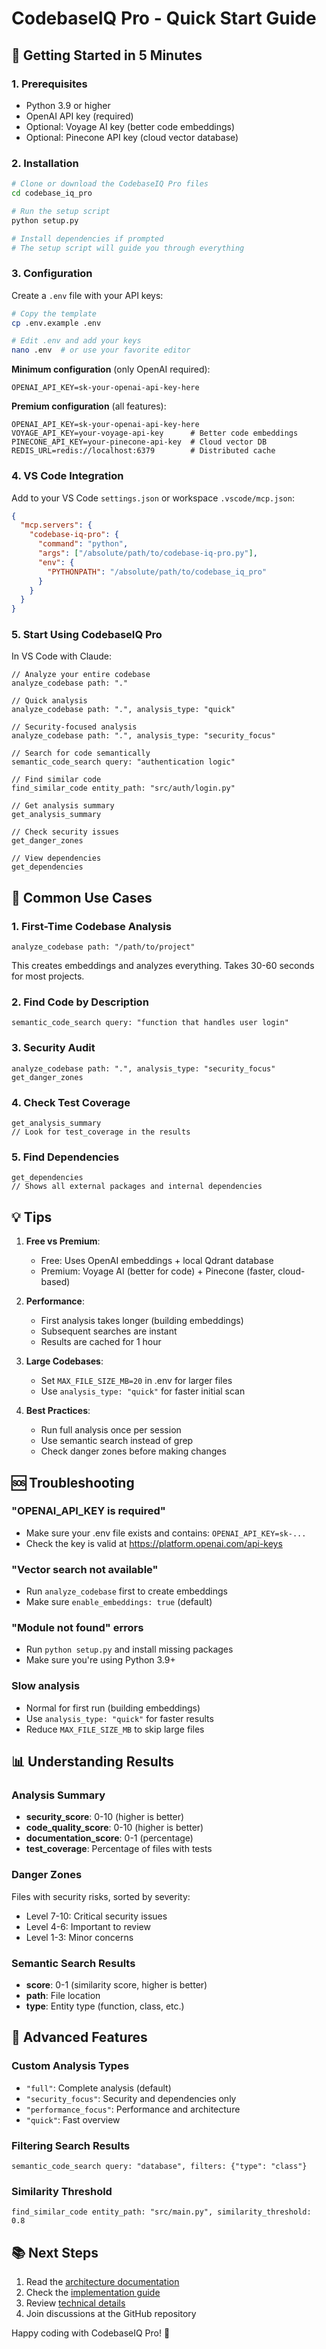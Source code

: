 # CodebaseIQ Pro - Quick Start Guide

## 🚀 Getting Started in 5 Minutes

### 1. Prerequisites

- Python 3.9 or higher
- OpenAI API key (required)
- Optional: Voyage AI key (better code embeddings)
- Optional: Pinecone API key (cloud vector database)

### 2. Installation

```bash
# Clone or download the CodebaseIQ Pro files
cd codebase_iq_pro

# Run the setup script
python setup.py

# Install dependencies if prompted
# The setup script will guide you through everything
```

### 3. Configuration

Create a `.env` file with your API keys:

```bash
# Copy the template
cp .env.example .env

# Edit .env and add your keys
nano .env  # or use your favorite editor
```

**Minimum configuration** (only OpenAI required):
```env
OPENAI_API_KEY=sk-your-openai-api-key-here
```

**Premium configuration** (all features):
```env
OPENAI_API_KEY=sk-your-openai-api-key-here
VOYAGE_API_KEY=your-voyage-api-key      # Better code embeddings
PINECONE_API_KEY=your-pinecone-api-key  # Cloud vector DB
REDIS_URL=redis://localhost:6379        # Distributed cache
```

### 4. VS Code Integration

Add to your VS Code `settings.json` or workspace `.vscode/mcp.json`:

```json
{
  "mcp.servers": {
    "codebase-iq-pro": {
      "command": "python",
      "args": ["/absolute/path/to/codebase-iq-pro.py"],
      "env": {
        "PYTHONPATH": "/absolute/path/to/codebase_iq_pro"
      }
    }
  }
}
```

### 5. Start Using CodebaseIQ Pro

In VS Code with Claude:

```
// Analyze your entire codebase
analyze_codebase path: "."

// Quick analysis
analyze_codebase path: ".", analysis_type: "quick"

// Security-focused analysis
analyze_codebase path: ".", analysis_type: "security_focus"

// Search for code semantically
semantic_code_search query: "authentication logic"

// Find similar code
find_similar_code entity_path: "src/auth/login.py"

// Get analysis summary
get_analysis_summary

// Check security issues
get_danger_zones

// View dependencies
get_dependencies
```

## 🎯 Common Use Cases

### 1. First-Time Codebase Analysis
```
analyze_codebase path: "/path/to/project"
```
This creates embeddings and analyzes everything. Takes 30-60 seconds for most projects.

### 2. Find Code by Description
```
semantic_code_search query: "function that handles user login"
```

### 3. Security Audit
```
analyze_codebase path: ".", analysis_type: "security_focus"
get_danger_zones
```

### 4. Check Test Coverage
```
get_analysis_summary
// Look for test_coverage in the results
```

### 5. Find Dependencies
```
get_dependencies
// Shows all external packages and internal dependencies
```

## 💡 Tips

1. **Free vs Premium**:
   - Free: Uses OpenAI embeddings + local Qdrant database
   - Premium: Voyage AI (better for code) + Pinecone (faster, cloud-based)

2. **Performance**:
   - First analysis takes longer (building embeddings)
   - Subsequent searches are instant
   - Results are cached for 1 hour

3. **Large Codebases**:
   - Set `MAX_FILE_SIZE_MB=20` in .env for larger files
   - Use `analysis_type: "quick"` for faster initial scan

4. **Best Practices**:
   - Run full analysis once per session
   - Use semantic search instead of grep
   - Check danger zones before making changes

## 🆘 Troubleshooting

### "OPENAI_API_KEY is required"
- Make sure your .env file exists and contains: `OPENAI_API_KEY=sk-...`
- Check the key is valid at https://platform.openai.com/api-keys

### "Vector search not available"
- Run `analyze_codebase` first to create embeddings
- Make sure `enable_embeddings: true` (default)

### "Module not found" errors
- Run `python setup.py` and install missing packages
- Make sure you're using Python 3.9+

### Slow analysis
- Normal for first run (building embeddings)
- Use `analysis_type: "quick"` for faster results
- Reduce `MAX_FILE_SIZE_MB` to skip large files

## 📊 Understanding Results

### Analysis Summary
- **security_score**: 0-10 (higher is better)
- **code_quality_score**: 0-10 (higher is better)
- **documentation_score**: 0-1 (percentage)
- **test_coverage**: Percentage of files with tests

### Danger Zones
Files with security risks, sorted by severity:
- Level 7-10: Critical security issues
- Level 4-6: Important to review
- Level 1-3: Minor concerns

### Semantic Search Results
- **score**: 0-1 (similarity score, higher is better)
- **path**: File location
- **type**: Entity type (function, class, etc.)

## 🚀 Advanced Features

### Custom Analysis Types
- `"full"`: Complete analysis (default)
- `"security_focus"`: Security and dependencies only
- `"performance_focus"`: Performance and architecture
- `"quick"`: Fast overview

### Filtering Search Results
```
semantic_code_search query: "database", filters: {"type": "class"}
```

### Similarity Threshold
```
find_similar_code entity_path: "src/main.py", similarity_threshold: 0.8
```

## 📚 Next Steps

1. Read the [architecture documentation](enhanced-architecture.md)
2. Check the [implementation guide](implementation-guide.md)
3. Review [technical details](technical-deep-dive.md)
4. Join discussions at the GitHub repository

Happy coding with CodebaseIQ Pro! 🎉